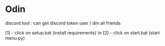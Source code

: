 # Odin
discord tool : can get discord token user / dm all friends

[1] - click on setup.bat (install requirements)
\n
[2] - click on start.bat (start menu.py)
